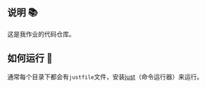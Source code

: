 ## 说明 📚

这是我作业的代码仓库。

## 如何运行 🚀

通常每个目录下都会有`justfile`文件，安装[just](https://github.com/casey/just)（命令运行器）来运行。
